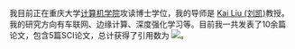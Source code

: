 我目前正在重庆大学[计算机学院](http://www.cs.cqu.edu.cn)攻读博士学位，我的导师是 [Kai Liu (刘凯)](http://www.cs.cqu.edu.cn/info/1274/6812.htm)教授。我的研究方向有车联网、边缘计算、深度强化学习等。目前我一共发表了10余篇论文，包含5篇SCI论文，总计获得了引用数为 <a href='https://scholar.google.com/citations?user=DK5avZUAAAAJ'><img src="https://img.shields.io/endpoint?logo=Google%20Scholar&url=https%3A%2F%2Fcdn.jsdelivr.net%2Fgh%2FNeardws%2Fneardws.github.io@google-scholar-stats%2Fgs_data_shieldsio.json&labelColor=f6f6f6&color=9cf&style=flat&label=citations"></a>。